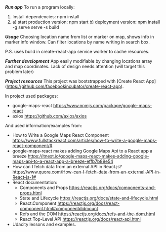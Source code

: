   ***Run app***
To run a program locally:
1. Install dependencies:
      npm install
2.  a) start production version:
      npm start
    b) deployment version:
      npm install -g serve
      serve -s build

  ***Usage***
Choosing location name from list or marker on map, shows info in marker info window.
Can filter locations by name writing in search box.

P.S. uses build in create-react-app service worker to cache resources.

  ***Further development***
App easily modifiable by changing locations array and map coordinates.
Lack of design needs attention (will target this problem later)

  ***Project resources***
This project was bootstrapped with [Create React App] (https://github.com/facebookincubator/create-react-app).

In project used packages:
  - google-maps-react
      https://www.npmjs.com/package/google-maps-react
  - axios
      https://github.com/axios/axios

And used information/examples from:
  - How to Write a Google Maps React Component
      https://www.fullstackreact.com/articles/how-to-write-a-google-maps-react-component/#
  - google-maps-react makes adding Google Maps Api to a React app a breeze
      https://itnext.io/google-maps-react-makes-adding-google-maps-api-to-a-react-app-a-breeze-effb7b89e54
  - How can I fetch data from an external API in React.js?
      https://www.quora.com/How-can-I-fetch-data-from-an-external-API-in-React-js-1#
  - React documentation:
    - Components and Props
        https://reactjs.org/docs/components-and-props.html
    - State and Lifecycle
        https://reactjs.org/docs/state-and-lifecycle.html
    - React.Component
        https://reactjs.org/docs/react-component.html#componentdidmount
    - Refs and the DOM
        https://reactjs.org/docs/refs-and-the-dom.html
    - React Top-Level API
        https://reactjs.org/docs/react-api.html
  - Udacity lessons and examples.
